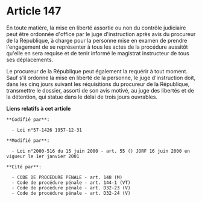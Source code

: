 # Article 147

En toute matière, la mise en liberté assortie ou non du contrôle judiciaire peut être ordonnée d'office par le juge
d'instruction après avis du procureur de la République, à charge pour la personne mise en examen de prendre l'engagement de
se représenter à tous les actes de la procédure aussitôt qu'elle en sera requise et de tenir informé le magistrat instructeur
de tous ses déplacements.

Le procureur de la République peut également la requérir à tout moment. Sauf s'il ordonne la mise en liberté de la personne,
le juge d'instruction doit, dans les cinq jours suivant les réquisitions du procureur de la République, transmettre le
dossier, assorti de son avis motivé, au juge des libertés et de la détention, qui statue dans le délai de trois jours
ouvrables.

**Liens relatifs à cet article**

	**Codifié par**:

	  - Loi n°57-1426 1957-12-31

	**Modifié par**:

	  - Loi n°2000-516 du 15 juin 2000 - art. 55 () JORF 16 juin 2000 en vigueur le 1er janvier 2001

	**Cité par**:

	  - CODE DE PROCEDURE PENALE - art. 148 (M)
	  - Code de procédure pénale - art. 144-1 (VT)
	  - Code de procédure pénale - art. D32-23 (V)
	  - Code de procédure pénale - art. D32-24 (V)
